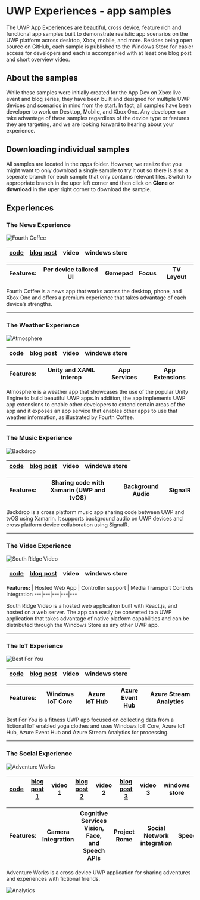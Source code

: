 # UWP Experiences - app samples

The UWP App Experiences are beautiful, cross device, feature rich and functional app samples built to demonstrate realistic app scenarios on the UWP platform across desktop, Xbox, mobile, and more. Besides being open source on GitHub, each sample is published to the Windows Store for easier access for developers and each is accompanied with at least one blog post and short overview video. 

## About the samples ##
While these samples were initially created for the App Dev on Xbox live event and blog series, they have been built and designed for multiple UWP devices and scenarios in mind from the start. In fact, all samples have been developer to work on Desktop, Mobile, and Xbox One. Any developer can take advantage of these samples regardless of the device type or features they are targeting, and we are looking forward to hearing about your experience.


## Downloading individual samples ##
All samples are located in the *apps* folder. However, we realize that you might want to only download a single sample to try it out so there is also a seperate branch for each sample that only contains relevant files. Switch to appropriate branch in the uper left corner and then click on **Clone or download** in the uper right corner to download the sample.


## Experiences ##

### The News Experience ###

![Fourth Coffee][news-image]

[code][news-source] | [blog post][news-blog-post] | video | windows store
---|---|---|---

**Features:** | Per device tailored UI | Gamepad | Focus | TV Layout
---|---|---|---|---

Fourth Coffee is a news app that works across the desktop, phone, and Xbox One and offers a premium experience that takes advantage of each device’s strengths.

***

### The Weather Experience ###

![Atmosphere][weather-image]

[code][weather-source] | [blog post][news-blog-post] | video | windows store
---|---|---|---

**Features:** | Unity and XAML interop | App Services | App Extensions
---|---|---|---

Atmosphere is a weather app that showcases the use of the popular Unity Engine to build beautiful UWP apps.In addition, the app implements UWP app extensions to enable other developers to extend certain areas of the app and it exposes an app service that enables other apps to use that weather information, as illustrated by Fourth Coffee.

***

### The Music Experience ###

![Backdrop][music-image]

[code][music-source] | [blog post][music-blog-post] | video | windows store
---|---|---|---

**Features:** | Sharing code with Xamarin (UWP and tvOS) | Background Audio | SignalR
---|---|---|---

Backdrop is a cross platform music app sharing code between UWP and tvOS using Xamarin. It supports background audio on UWP devices and cross platform device collaboration using SignalR.

***

### The Video Experience ###

![South Ridge Video][video-image]

[code][video-source] | [blog post][video-blog-post] | video | windows store
---|---|---|---

**Features:** | Hosted Web App | Controller support | Media Transport Controls Integration
---|---|---|---|---

South Ridge Video is a hosted web application built with React.js, and hosted on a web server. The app can easily be converted to a UWP application that takes advantage of native platform capabilities and can be distributed through the Windows Store as any other UWP app.

***

### The IoT Experience ###

![Best For You][iot-image]

[code][iot-source] | [blog post][iot-blog-post] | video | windows store
---|---|---|---

**Features:** | Windows IoT Core | Azure IoT Hub | Azure Event Hub | Azure Stream Analytics
---|---|---|---|---

Best For You is a fitness UWP app focused on collecting data from a fictional IoT enabled yoga clothes and uses Windows IoT Core, Azure IoT Hub, Azure Event Hub and Azure Stream Analytics for processing.

***

### The Social Experience ###

![Adventure Works][social-image]

[code][social-source] | [blog post 1][social-blog-post-1] | video 1 | [blog post 2][social-blog-post-2] | video 2 | [blog post 3][social-blog-post-3] | video 3 | windows store
---|---|---|---|---|---|---|---

**Features:** | Camera Integration | Cognitive Services Vision, Face, and Speech APIs | Project Rome | Social Network integration | Speech | Inking
---|---|---|---|---|---|---

Adventure Works is a cross device UWP application for sharing adventures and experiences with fictional friends. 



[news-image]: http://i.imgur.com/nJAlk3k.gif
[news-source]: https://github.com/Microsoft/uwp-experiences/tree/master/apps/News
[news-blog-post]: https://blogs.windows.com/buildingapps/2016/09/09/tailoring-your-app-for-xbox-and-the-tv-app-dev-on-xbox-series

[weather-image]: http://i.imgur.com/HlAcl4A.gif
[weather-source]: https://github.com/Microsoft/uwp-experiences/tree/master/apps/weather
[weather-blog-post]: https://blogs.windows.com/buildingapps/2016/09/15/unity-interop-and-app-extensibility-app-dev-on-xbox-series

[music-image]: http://i.imgur.com/GjIDRqB.gif
[music-source]: https://github.com/Microsoft/uwp-experiences/tree/master/apps/music
[music-blog-post]: https://blogs.windows.com/buildingapps/2016/09/23/background-audio-and-cross-platform-development-with-xamarin-app-dev-on-xbox-series

[video-image]: http://i.imgur.com/zJRYBby.gif
[video-source]: https://github.com/Microsoft/uwp-experiences/tree/master/apps/video
[video-blog-post]: https://blogs.windows.com/buildingapps/2016/09/30/uwp-hosted-web-app-on-xbox-one-app-dev-on-xbox-series

[iot-image]: http://i.imgur.com/v3gVx0K.gif
[iot-source]: https://github.com/Microsoft/uwp-experiences/tree/master/apps/iot
[iot-blog-post]: https://blogs.windows.com/buildingapps/2016/10/13/internet-of-things-on-the-xbox-app-dev-on-xbox-series

[social-image]: http://i.imgur.com/OEdPlSc.gif
[social-source]: https://github.com/Microsoft/uwp-experiences/tree/master/apps/social
[social-blog-post-1]: https://blogs.windows.com/buildingapps/2016/10/21/camera-apis-with-a-dash-of-cloud-intelligence-in-a-uwp-app-app-dev-on-xbox-series
[social-blog-post-2]: https://blogs.windows.com/buildingapps/2016/10/27/going-social-project-rome-maps-social-network-integration-app-dev-on-xbox-series
[social-blog-post-3]: https://blogs.windows.com/buildingapps/2016/11/04/getting-personal-speech-and-inking-app-dev-on-xbox-series

![Analytics](https://ga-beacon.appspot.com/UA-88615164-1/main-page?pixel)

